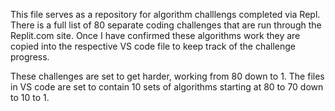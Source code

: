 This file serves as a repository for algorithm challlengs completed via Repl. There is a full list of 80 separate coding challenges that are run through the Replit.com site. Once I have confirmed these algorithms work they are copied into the respective VS code file to keep track of the challenge progress.

These challenges are set to get harder, working from 80 down to 1. The files in VS code are set to contain 10 sets of algorithms starting at 80 to 70 down to 10 to 1.
